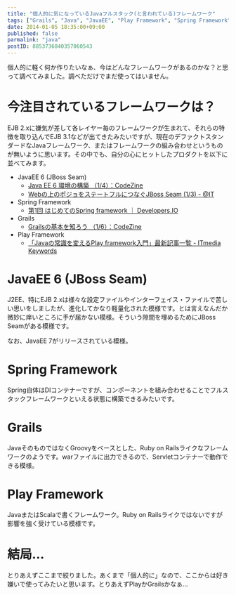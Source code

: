 ```yaml
---
title: "個人的に気になっているJavaフルスタック(と言われている)フレームワーク"
tags: ["Grails", "Java", "JavaEE", "Play Framework", "Spring Framework"]
date: 2014-01-05 18:35:00+09:00
published: false
parmalink: "java"
postID: 8853736840357060543
---
```


個人的に軽く何か作りたいなぁ、今はどんなフレームワークがあるのかな？と思って調べてみました。調べただけでまだ使ってはいません。

<!-- more -->

# 今注目されているフレームワークは？

EJB 2.xに嫌気が差して各レイヤー毎のフレームワークが生まれて、それらの特徴を取り込んでEJB 3.1などが出てきたみたいですが、現在のデファクトスタンダードなJavaフレームワーク、またはフレームワークの組み合わせというものが無いように思います。その中でも、自分の心にヒットしたプロダクトを以下に並べてみます。

* JavaEE 6 (JBoss Seam)
    * [Java EE 6 環境の構築 （1/4）：CodeZine](http://codezine.jp/article/detail/5698)
    * [Webの上のポジョをステートフルにつなぐJBoss Seam (1/3) - @IT](http://www.atmarkit.co.jp/fjava/special/jbossseam/jbossseam_1.html)
* Spring Framework
    * [第1回 はじめてのSpring framework ｜ Developers.IO](http://dev.classmethod.jp/server-side/java/spring-firstcontact/)
* Grails
    * [Grailsの基本を知ろう （1/6）：CodeZine](http://codezine.jp/article/detail/3809)
* Play Framework
    * [「Javaの常識を変えるPlay framework入門」最新記事一覧 - ITmedia Keywords](http://www.atmarkit.co.jp/ait/kw/play_java.html)

# JavaEE 6 (JBoss Seam)

J2EE、特にEJB 2.xは様々な設定ファイルやインターフェイス・ファイルで苦しい思いをしましたが、進化してかなり軽量化された模様です。とは言えなんだか微妙に痒いところに手が届かない模様。そういう隙間を埋めるためにJBoss Seamがある模様です。

なお、JavaEE 7がリリースされている模様。

# Spring Framework

Spring自体はDIコンテナーですが、コンポーネントを組み合わせることでフルスタックフレームワークといえる状態に構築できるみたいです。

# Grails

JavaそのものではなくGroovyをベースとした、Ruby on Railsライクなフレームワークのようです。warファイルに出力できるので、Servletコンテナーで動作できる模様。

# Play Framework

JavaまたはScalaで書くフレームワーク。Ruby on Railsライクではないですが影響を強く受けている模様です。

# 結局…

とりあえずここまで絞りました。あくまで「個人的に」なので、ここからは好き嫌いで使ってみたいと思います。とりあえずPlayかGrailsかなぁ…
